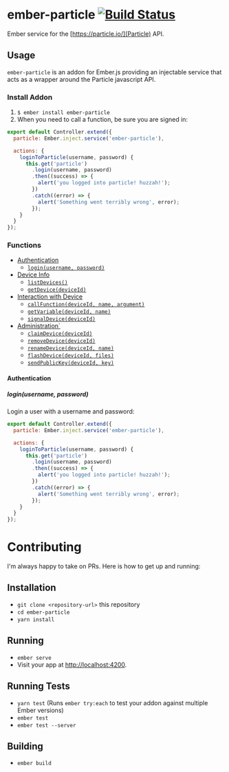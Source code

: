 # ember-particle [![Build Status](https://travis-ci.org/mileszim/ember-particle.svg?branch=master)](https://travis-ci.org/mileszim/ember-particle) #

Ember service for the [https://particle.io/](Particle) API.

## Usage ##

`ember-particle` is an addon for Ember.js providing an injectable service that acts as a wrapper around the Particle javascript API.

### Install Addon ###

1. `$ ember install ember-particle`
2. When you need to call a function, be sure you are signed in:
```javascript
export default Controller.extend({
  particle: Ember.inject.service('ember-particle'),

  actions: {
    loginToParticle(username, password) {
      this.get('particle')
        .login(username, password)
        .then((success) => {
          alert('you logged into particle! huzzah!');
        })
        .catch((error) => {
          alert('Something went terribly wrong', error);
        });
    }
  }
});
```

### Functions ###

* [Authentication](#authentication)
  * [`login(username, password)`](#login)
* [Device Info](#deviceInfo)
  * [`listDevices()`](#listDevices)
  * [`getDevice(deviceId)`](#getDevice)
* [Interaction with Device](#interaction)
  * [`callFunction(deviceId, name, argument)`](#callFunction)
  * [`getVariable(deviceId, name)`](#getVariable)
  * [`signalDevice(deviceId)`](#signalDevice)
* [Administration`](#administration)
  * [`claimDevice(deviceId)`](#claimDevice)
  * [`removeDevice(deviceId)`](#removeDevice)
  * [`renameDevice(deviceId, name)`](#renameDevice)
  * [`flashDevice(deviceId, files)`](#flashDevice)
  * [`sendPublicKey(deviceId, key)`](#sendPublicKey)


#### <a id="authentication"></a> Authentication ####

##### <a id="login"></a> *login(username, password)* ####

Login a user with a username and password:
```javascript
export default Controller.extend({
  particle: Ember.inject.service('ember-particle'),

  actions: {
    loginToParticle(username, password) {
      this.get('particle')
        .login(username, password)
        .then((success) => {
          alert('you logged into particle! huzzah!');
        })
        .catch((error) => {
          alert('Something went terribly wrong', error);
        });
    }
  }
});
```


# Contributing #

I'm always happy to take on PRs. Here is how to get up and running:

## Installation ##

* `git clone <repository-url>` this repository
* `cd ember-particle`
* `yarn install`

## Running ##

* `ember serve`
* Visit your app at [http://localhost:4200](http://localhost:4200).

## Running Tests ##

* `yarn test` (Runs `ember try:each` to test your addon against multiple Ember versions)
* `ember test`
* `ember test --server`

## Building ##

* `ember build`

